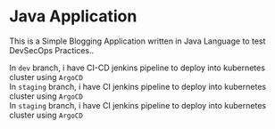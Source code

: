 # Java Application
This is a Simple Blogging Application written in Java Language to test DevSecOps Practices..

In ```dev``` branch, i have CI-CD jenkins pipeline to deploy into kubernetes cluster using ```ArgoCD```  
In ```staging``` branch, i have CI jenkins pipeline to deploy into kubernetes cluster using ```ArgoCD```  
In ```staging``` branch, i have CI jenkins pipeline to deploy into kubernetes cluster using ```ArgoCD```  
